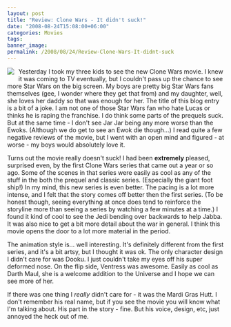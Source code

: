 ```yaml
---
layout: post
title: "Review: Clone Wars - It didn't suck!"
date: "2008-08-24T15:08:00+06:00"
categories: Movies 
tags: 
banner_image: 
permalink: /2008/08/24/Review-Clone-Wars-It-didnt-suck
---
```


<img src="https://static.raymondcamden.com/images/cfjedi/poster.png" align="left" style="margin-right:10px;margin-bottom:10px"> Yesterday I took my three kids to see the new Clone Wars movie. I knew it was coming to TV eventually, but I couldn't pass up the chance to see more Star Wars on the big screen. My boys are pretty big Star Wars fans themselves (gee, I wonder where they get that from) and my daughter, well, she loves her daddy so that was enough for her. The title of this blog entry is a bit of a joke. I am not one of those Star Wars fan who hate Lucas or thinks he is raping the franchise. I do think some parts of the prequels suck. But at the same time - I don't see Jar Jar being any more worse than the Ewoks. (Although we do get to see an Ewok die though...) I read quite a few negative reviews of the movie, but I went with an open mind and figured - at worse - my boys would absolutely love it. 

Turns out the movie really doesn't suck! I had been <b>extremely</b> pleased, surprised even, by the first Clone Wars series that came out a year or so ago. Some of the scenes in that series were easily as cool as any of the stuff in the both the prequel and classic series. (Especially the giant foot ship!) In my mind, this new series is even better. The pacing is a lot more intense, and I felt that the story comes off better then the first series. (To be honest though, seeing everything at once does tend to reinforce the storyline more than seeing a series by watching a few minutes at a time.) I found it kind of cool to see the Jedi bending over backwards to help Jabba. It was also nice to get a bit more detail about the war in general. I think this movie opens the door to a lot more material in the period. 

The animation style is... well interesting. It's definitely different from the first series, and it's a bit artsy, but I thought it was ok. The only character design I didn't care for was Dooku. I just couldn't take my eyes off his super deformed nose. On the flip side, Ventress was awesome. Easily as cool as Darth Maul, she is a welcome addition to the Universe and I hope we can see more of her. 

If there was one thing I <i>really</i> didn't care for - it was the Mardi Gras Hutt. I don't remember his real name, but if you see the movie you will know what I'm talking about. His part in the story - fine. But his voice, design, etc, just annoyed the heck out of me. 

<br clear="left">